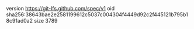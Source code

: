 version https://git-lfs.github.com/spec/v1
oid sha256:38643bae2e2581199612c5037c004304f4449d92c2f445121b795b18c91ad0a2
size 3789
